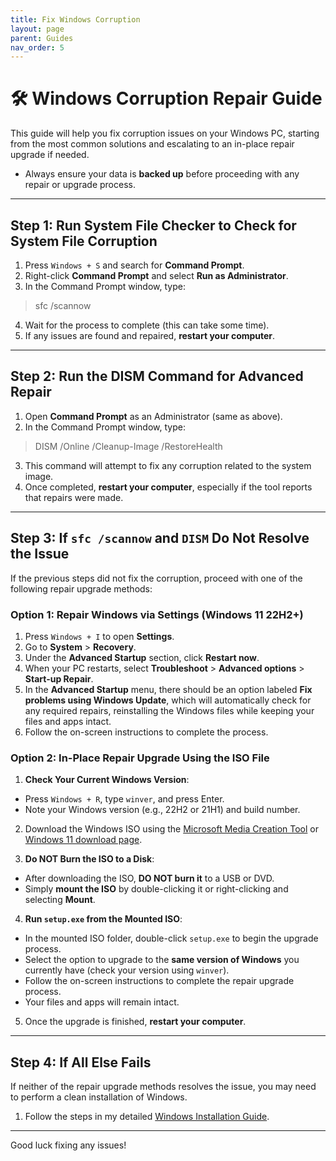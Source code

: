 ```yaml
---
title: Fix Windows Corruption
layout: page
parent: Guides
nav_order: 5
---
```


# 🛠️ Windows Corruption Repair Guide

This guide will help you fix corruption issues on your Windows PC, starting from the most common solutions and escalating to an in-place repair upgrade if needed.

- Always ensure your data is **backed up** before proceeding with any repair or upgrade process.

---

## Step 1: Run System File Checker to Check for System File Corruption

1. Press `Windows + S` and search for **Command Prompt**.
2. Right-click **Command Prompt** and select **Run as Administrator**.
3. In the Command Prompt window, type:
> sfc /scannow
4. Wait for the process to complete (this can take some time).
5. If any issues are found and repaired, **restart your computer**.

---

## Step 2: Run the DISM Command for Advanced Repair

1. Open **Command Prompt** as an Administrator (same as above).
2. In the Command Prompt window, type:
> DISM /Online /Cleanup-Image /RestoreHealth
3. This command will attempt to fix any corruption related to the system image.
4. Once completed, **restart your computer**, especially if the tool reports that repairs were made.

---

## Step 3: If `sfc /scannow` and `DISM` Do Not Resolve the Issue

If the previous steps did not fix the corruption, proceed with one of the following repair upgrade methods:

### Option 1: Repair Windows via Settings (Windows 11 22H2+)

1. Press `Windows + I` to open **Settings**.
2. Go to **System** > **Recovery**.
3. Under the **Advanced Startup** section, click **Restart now**.
4. When your PC restarts, select **Troubleshoot** > **Advanced options** > **Start-up Repair**.
5. In the **Advanced Startup** menu, there should be an option labeled **Fix problems using Windows Update**, which will automatically check for any required repairs, reinstalling the Windows files while keeping your files and apps intact.
6. Follow the on-screen instructions to complete the process.

### Option 2: In-Place Repair Upgrade Using the ISO File

1. **Check Your Current Windows Version**:
- Press `Windows + R`, type `winver`, and press Enter.
- Note your Windows version (e.g., 22H2 or 21H1) and build number.

2. Download the Windows ISO using the [Microsoft Media Creation Tool](https://www.microsoft.com/software-download/windows10) or [Windows 11 download page](https://www.microsoft.com/software-download/windows11).

3. **Do NOT Burn the ISO to a Disk**:
- After downloading the ISO, **DO NOT burn it** to a USB or DVD.
- Simply **mount the ISO** by double-clicking it or right-clicking and selecting **Mount**.

4. **Run `setup.exe` from the Mounted ISO**:
- In the mounted ISO folder, double-click `setup.exe` to begin the upgrade process.
- Select the option to upgrade to the **same version of Windows** you currently have (check your version using `winver`).
- Follow the on-screen instructions to complete the repair upgrade process.
- Your files and apps will remain intact.

5. Once the upgrade is finished, **restart your computer**.

---

## Step 4: If All Else Fails

If neither of the repair upgrade methods resolves the issue, you may need to perform a clean installation of Windows.

1. Follow the steps in my detailed [Windows Installation Guide](https://randomtester0.github.io/testing-website/Windows%20Install.html).

---

Good luck fixing any issues!